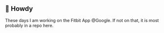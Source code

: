 ## 👋 Howdy

These days I am working on the Fitbit App @Google. If not on that, it is most probably in a repo here.
